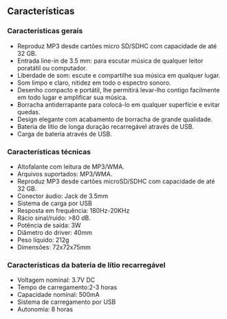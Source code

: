 ## Características

### Características gerais

* Reproduz MP3 desde cartões micro SD/SDHC com capacidade de até 32 GB.
* Entrada line-in de 3.5 mm: para escutar música de qualquer leitor poratátil ou computador.
* Liberdade de som: escute e compartilhe sua música em qualquer lugar.
* Som limpo e claro, nitidez em todo o espectro sonoro.
* Desenho compacto e portátil, lhe permitirá levar-lho contigo facilmente em todo lugar e amplificar sua música.
* Borracha antiderrapante para colocá-lo em qualquer superfície e evitar quedas.
* Design elegante com acabamento de borracha de grande qualidade.
* Bateria de lítio de longa duração recarregável através de USB.
* Carga de bateria através de USB.

### Características técnicas

* Altofalante com leitura de MP3/WMA.
* Arquivos suportados: MP3/WMA.
* Reproduz MP3 desde cartões microSD/SDHC com capacidade de até 32 GB.
* Conector áudio: Jack de 3.5mm
* Sistema de carga por USB
* Resposta em frequência: 180Hz-20KHz
* Rácio sinal/ruído: >80 dB.
* Potência de saída: 3W
* Diâmetro do driver: 40mm
* Peso líquido: 212g
* Dimensões: 72x72x75mm

### Características da bateria de lítio recarregável

* Voltagem nominal: 3.7V DC
* Tempo de carregamento:2-3 horas
* Capacidade nominal: 500mA
* Sistema de carregamento por USB
* Autonomia: 8 horas
